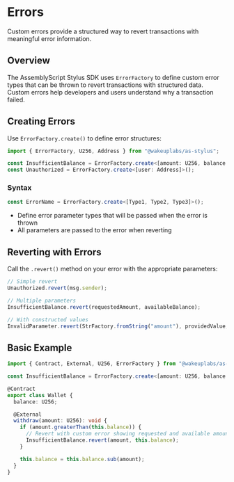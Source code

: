 # Errors

Custom errors provide a structured way to revert transactions with meaningful error information.

## Overview

The AssemblyScript Stylus SDK uses `ErrorFactory` to define custom error types that can be thrown to revert transactions with structured data. Custom errors help developers and users understand why a transaction failed.

## Creating Errors

Use `ErrorFactory.create()` to define error structures:

```typescript
import { ErrorFactory, U256, Address } from "@wakeuplabs/as-stylus";

const InsufficientBalance = ErrorFactory.create<[amount: U256, balance: U256]>();
const Unauthorized = ErrorFactory.create<[user: Address]>();
```

### Syntax

```typescript
const ErrorName = ErrorFactory.create<[Type1, Type2, Type3]>();
```

- Define error parameter types that will be passed when the error is thrown
- All parameters are passed to the error when reverting

## Reverting with Errors

Call the `.revert()` method on your error with the appropriate parameters:

```typescript
// Simple revert
Unauthorized.revert(msg.sender);

// Multiple parameters
InsufficientBalance.revert(requestedAmount, availableBalance);

// With constructed values
InvalidParameter.revert(StrFactory.fromString("amount"), providedValue, maxValue);
```

## Basic Example

```typescript
import { Contract, External, U256, ErrorFactory } from "@wakeuplabs/as-stylus";

const InsufficientBalance = ErrorFactory.create<[amount: U256, balance: U256]>();

@Contract
export class Wallet {
  balance: U256;

  @External
  withdraw(amount: U256): void {
    if (amount.greaterThan(this.balance)) {
      // Revert with custom error showing requested and available amounts
      InsufficientBalance.revert(amount, this.balance);
    }

    this.balance = this.balance.sub(amount);
  }
}
```
